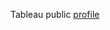 
Tableau public [profile](https://public.tableau.com/app/profile/ummuhan.demir#!/?newProfile=&activeTab=0)